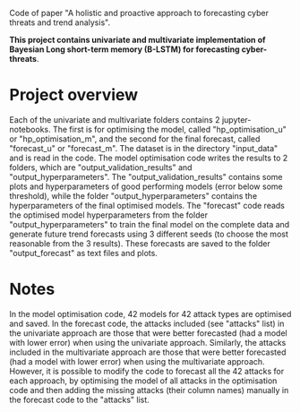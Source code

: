Code of paper "A holistic and proactive approach to forecasting cyber threats
and trend analysis".

**This project contains univariate and multivariate implementation of Bayesian Long short-term memory (B-LSTM) for forecasting cyber-threats**.


# Project overview
Each of the univariate and multivariate folders contains 2 jupyter-notebooks. The first is for optimising the model, called "hp_optimisation_u" or "hp_optimisation_m", and the second for the final forecast, called "forecast_u" or "forecast_m". The dataset is in the directory "input_data" and is read in the code. The model optimisation code writes the results to 2 folders, which are "output_validation_results" and "output_hyperparameters". The "output_validation_results" contains some plots and hyperparameters of good performing models (error below some threshold), while the folder "output_hyperparameters" contains the hyperparameters of the final optimised models. The "forecast" code reads the optimised model hyperparameters from the folder "output_hyperparameters" to train the final model on the complete data and generate future trend forecasts using 3 different seeds (to choose the most reasonable from the 3 results). These forecasts are saved to the folder "output_forecast" as text files and plots.

# Notes
In the model optimisation code, 42 models for 42 attack types are optimised and saved. In the forecast code, the attacks included (see "attacks" list) in the univariate approach are those that were better forecasted (had a model with lower error) when using the univariate approach. Similarly, the attacks included in the multivariate approach are those that were better forecasted (had a model with lower error) when using the multivariate approach. However, it is possible to modify the code to forecast all the 42 attacks for each approach, by optimising the model of all attacks in the optimisation code and then adding the missing attacks (their column names) manually in the forecast code to the "attacks" list.




